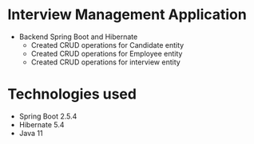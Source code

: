 #  Interview Management Application
* Backend Spring Boot and Hibernate
  * Created CRUD operations for Candidate entity
  * Created CRUD operations for Employee entity
  * Created CRUD operations for interview entity

# Technologies used
  * Spring Boot 2.5.4
  * Hibernate 5.4
  * Java 11



